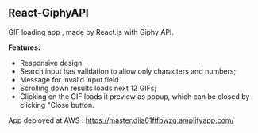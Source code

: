 ## React-GiphyAPI

GIF loading app , made by React.js with Giphy API.

<b> Features: </b>
- Responsive design
- Search input has validation to allow only characters and numbers;
- Message for invalid input field
- Scrolling down results loads next 12 GIFs;
- Clicking on the GIF  loads it preview as popup, which can be closed by clicking "Close button.

App deployed at AWS : https://master.diia61ftfbwzq.amplifyapp.com/
